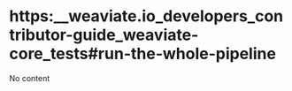 # https:__weaviate.io_developers_contributor-guide_weaviate-core_tests#run-the-whole-pipeline
No content